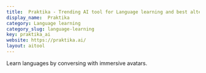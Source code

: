```yaml
---
title:  Praktika - Trending AI tool for Language learning and best alternatives
display_name:  Praktika
category: Language learning
category_slug: language-learning
key: praktika_ai
website: https://praktika.ai/
layout: aitool
---
```


Learn languages by conversing with immersive avatars.
